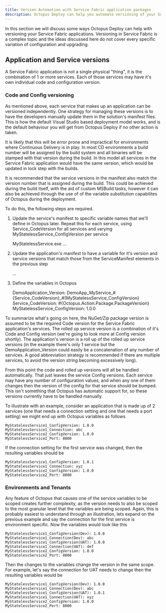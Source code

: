 ```yaml
---
title: Version Automation with Service Fabric application packages
description: Octopus Deploy can help you automate versioning of your Service Fabric application packages.
---
```


In this section we will discuss some ways Octopus Deploy can help with versioning your Service Fabric applications. Versioning in Service Fabric is a complex topic and the ideas discussed here do not cover every specific variation of configuration and upgrading.

## Application and Service versions
A Service Fabric application is not a single physical "thing", it is the combination of 1 or more services. Each of those services may have it's own individual code and configuration version.

### Code and Config versioning
As mentioned above, each service that makes up an application can be versioned independently. One strategy for managing these versions is to have the developers manually update them in the solution's manifest files. This is how the default Visual Studio based deployment model works, and is the default behaviour you will get from Octopus Deploy if no other action is taken.

It is likely that this will be error prone and impractical for environments where Continuous Delivery is in play. In most CD environments a build number will be assigned by the build system and all binaries will be stamped with that version during the build. In this model all services in the Service Fabric application would have the same version, which would be updated in lock step with the builds.

It is recommended that the service versions in the manifest also match the version number that is assigned during the build. This could be achieved during the build itself, with the aid of custom MSBuild tasks, however it can also be achieved through the use of of the variable substitution capabilites of Octopus during the deployment.

To do this, the following steps are required.

1. Update the service's manifest to specific variable names that we'll define in Octopus later. Repeat this for each service, using Service_CodeVersion for all services and varying MyStatelessService_ConfigVersion per service


	<ServiceManifest Name="MyStatelessServicePkg"
        Version="Code_#{Service_CodeVersion}_Config_#{MyStatelessService_ConfigVersion}"
        xmlns="http://schemas.microsoft.com/2011/01/fabric"
        xmlns:xsd="http://www.w3.org/2001/XMLSchema"
        xmlns:xsi="http://www.w3.org/2001/XMLSchema-instance">
        <ServiceTypes>
            <StatelessServiceType ServiceTypeName="MyStatelessServiceType" />
        </ServiceTypes>
        <CodePackage Name="Code" Version="#{Service_CodeVersion}">
        	<EntryPoint>
        		<ExeHost>
        			<Program>MyStatelessService.exe</Program>
        		</ExeHost>
            </EntryPoint>
        </CodePackage>
        <ConfigPackage Name="Config" Version="#{MyStatelessService_ConfigVersion}" />
    ...

2. Update the application's manifest to have a variable for it's version and service versions that match those from the ServiceManifest elements in the previous step


	<ApplicationManifest 
        xmlns:xsd="http://www.w3.org/2001/XMLSchema" 
        xmlns:xsi="http://www.w3.org/2001/XMLSchema-instance" 
        ApplicationTypeName="DemoFabricApplicationType" 
        ApplicationTypeVersion="#{DemoApplication_Version}"
        xmlns="http://schemas.microsoft.com/2011/01/fabric">
        <Parameters>
            <Parameter Name="MyStatelessService_InstanceCount" DefaultValue="-1" />
		</Parameters>
		<ServiceManifestImport>
			<ServiceManifestRef 
            	ServiceManifestName="MyStatelessServicePkg"
				ServiceManifestVersion="Code_#{Service_CodeVersion}_Config_#{MyStatelessService_ConfigVersion}" />
			<ConfigOverrides />
		</ServiceManifestImport>
	...

3. Define the variables in Octopus


    DemoApplication_Version: DemoApp_MyService_#{Service_CodeVersion}_#{MyStatelessService_ConfigVersion}
    Service_CodeVersion: #{Octopus.Action.Package.PackageVersion}
    MyStatelessService_ConfigVersion: 1.0.0


To summarize what's going on here, the NuGet/Zip package version is assumed to be the required Code version for the Service Fabric application's services. The rolled up service version is a combination of it's Code and Config version (we're going to look more at Config version shortly).  The application's version is a roll up of the rolled up service versions (in the example there's only 1 service but the DemoApplication_Version could easily be a concatenation of any number of services.  A good abbreviation strategy is recommended if there are multiple services, to avoid the version string becoming excessively long).

From this point the code and rolled up versions will all be handled automatically. That just leaves the service Config versions. Each service may have any number of configuration values, and when any one of them changes then the version of the config for that service should be bumped. This isn't something that Octopus has automatic support for, so these versions currently have to be handled manually.

To illustrate with an example, consider an application that is made up of 2 services (one that needs a connection setting and one that needs a port setting) we might end up with Octopus variables as follows

    MyStatelessService1_ConfigVersion: 1.0.0
    MyStatelessService1_Connection: abc
    MyStatelessService2_ConfigVersion: 1.0.0
    MyStatelessService2_Port: 8000

If the connection setting for the first service was changed, then the resulting variables should be

    MyStatelessService1_ConfigVersion: 1.0.1
    MyStatelessService1_Connection: xyz
    MyStatelessService2_ConfigVersion: 1.0.0
    MyStatelessService2_Port: 8000


### Environments and Tenants
Any feature of Octopus that causes one of the service variables to be scoped creates further complexity, as the version needs to also be scoped to the most granular level that the variables are being scoped. Again, this is probably easiest to understand through an illustration, lets expand on the previous example and say the connection for the first service is environment specific. Now the variables would look like this

    MyStatelessService1_ConfigVersion(Dev): 1.0.0
    MyStatelessService1_Connection(Dev): abc
    MyStatelessService1_ConfigVersion(UAT): 1.0.0
    MyStatelessService1_Connection(UAT): def
    MyStatelessService2_ConfigVersion: 1.0.0
    MyStatelessService2_Port: 8000

Then the changes to the variables change the version in the same scope. For example, let's say the connection for UAT needs to change then the resulting variables would be

    MyStatelessService1_ConfigVersion(Dev): 1.0.0
    MyStatelessService1_Connection(Dev): abc
    MyStatelessService1_ConfigVersion(UAT): 1.0.1
    MyStatelessService1_Connection(UAT): xyz
    MyStatelessService2_ConfigVersion: 1.0.0
    MyStatelessService2_Port: 8000


